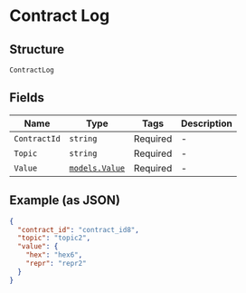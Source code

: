 # Contract Log

## Structure

`ContractLog`

## Fields

| Name         | Type                                        | Tags     | Description |
| ------------ | ------------------------------------------- | -------- | ----------- |
| `ContractId` | `string`                                    | Required | -           |
| `Topic`      | `string`                                    | Required | -           |
| `Value`      | [`models.Value`](../../doc/models/value.md) | Required | -           |

## Example (as JSON)

```json
{
  "contract_id": "contract_id8",
  "topic": "topic2",
  "value": {
    "hex": "hex6",
    "repr": "repr2"
  }
}
```
